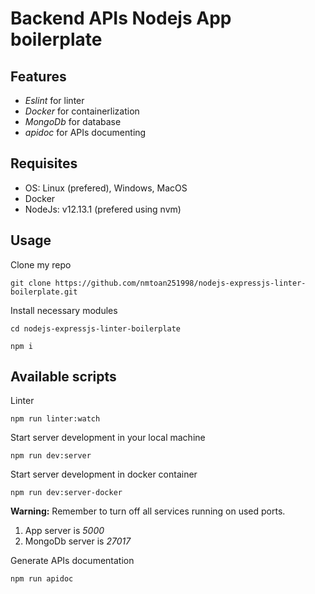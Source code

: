 # Backend APIs Nodejs App boilerplate

## Features
- *Eslint* for linter
- *Docker* for containerlization
- *MongoDb* for database
- *apidoc* for APIs documenting

## Requisites
- OS: Linux (prefered), Windows, MacOS
- Docker
- NodeJs: v12.13.1 (prefered using nvm)

## Usage
Clone my repo
```
git clone https://github.com/nmtoan251998/nodejs-expressjs-linter-boilerplate.git
```

Install necessary modules
```
cd nodejs-expressjs-linter-boilerplate

npm i
```
## Available scripts
Linter
```
npm run linter:watch
```

Start server development in your local machine
```
npm run dev:server
```

Start server development in docker container
```
npm run dev:server-docker
```
**Warning:** Remember to turn off all services running on used ports.
1. App server is *5000*
2. MongoDb server is *27017*

Generate APIs documentation
```
npm run apidoc
```
